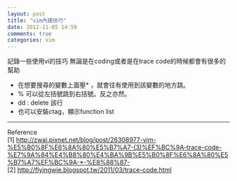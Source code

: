 ```yaml
---
layout: post
title: "vim內建技巧"
date: 2012-11-05 14:59
comments: true
categories: vim
---
```


記錄一些使用vi的技巧
無論是在coding或者是在trace code的時候都會有很多的幫助

*	在想要搜尋的變數上面壓\* ，就會往有使用到該變數的地方跳。
* 	% 可以從左括號跳到右括號。反之亦然。
*	dd : delete 該行
*	也可以安裝ctag，顯示function list 

-------

Reference  
[1] <http://zwai.pixnet.net/blog/post/26308977-vim-%E5%B0%8F%E6%8A%80%E5%B7%A7-(3)%EF%BC%9A-trace-code-%E7%9A%84%E4%B8%80%E4%BA%9B%E5%B0%8F%E6%8A%80%E5%B7%A7%EF%BC%9A-*-%E8%88%87->  
[2] <http://flyingwie.blogspot.tw/2011/03/trace-code.html>

